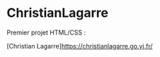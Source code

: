 # ChristianLagarre

Premier projet HTML/CSS :

[Christian Lagarre]https://christianlagarre.go.yj.fr/

